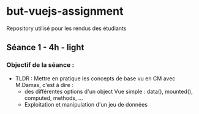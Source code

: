 # but-vuejs-assignment
Repository utilisé pour les rendus des étudiants

## Séance 1 - 4h - light

### Objectif de la séance :
* TLDR : Mettre en pratique les concepts de base vu en CM avec M.Damas, c'est à dire :
  *  des différentes options d'un object Vue simple : data(), mounted(), computed, methods, ...
  * Exploitation et manipulation d'un jeu de données
